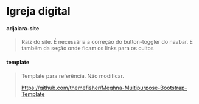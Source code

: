 # Igreja digital


#### adjaiara-site

> Raiz do site.
> É necessária a correção do button-toggler do navbar. E também da seção onde ficam os links para os cultos


#### template

> Template para referência. Não modificar.
> 
> <https://github.com/themefisher/Meghna-Multipurpose-Bootstrap-Template>

